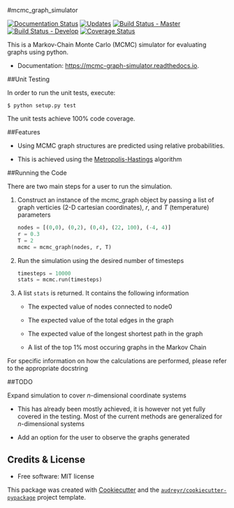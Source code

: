 #mcmc_graph_simulator


[![Documentation Status](https://readthedocs.org/projects/mcmc-graph-simulator/badge/?version=latest)](http://mcmc-graph-simulator.readthedocs.io/en/latest/?badge=latest)
[![Updates](https://pyup.io/repos/github/arosenstein/mcmc_graph_simulator/shield.svg)](https://pyup.io/repos/github/arosenstein/mcmc_graph_simulator/)
[![Build Status - Master](https://travis-ci.org/arosenstein/mcmc_graph_simulator.svg?branch=master)](https://travis-ci.org/arosenstein/mcmc_graph_simulator)
[![Build Status - Develop](https://travis-ci.org/arosenstein/mcmc_graph_simulator.svg?branch=develop)](https://travis-ci.org/arosenstein/mcmc_graph_simulator)
[![Coverage Status](https://coveralls.io/repos/github/arosenstein/mcmc_graph_simulator/badge.svg?branch=master)](https://coveralls.io/github/arosenstein/mcmc_graph_simulator?branch=master)


This is a Markov-Chain Monte Carlo (MCMC) simulator for evaluating graphs using python.

* Documentation: https://mcmc-graph-simulator.readthedocs.io.

##Unit Testing

In order to run the unit tests, execute:
	
	$ python setup.py test

The unit tests achieve 100% code coverage.

##Features

* Using MCMC graph structures are predicted using relative probabilities.

* This is achieved using the [Metropolis-Hastings](https://en.wikipedia.org/wiki/Metropolis–Hastings_algorithm) algorithm

##Running the Code

There are two main steps for a user to run the simulation.

1. Construct an instance of the mcmc_graph object by passing a list of graph verticies (2-D cartesian coordinates), $r$, and $T$ (temperature) parameters
    
    ```python
    nodes = [(0,0), (0,2), (0,4), (22, 100), (-4, 4)]
    r = 0.3
    T = 2
    mcmc = mcmc_graph(nodes, r, T)
    ```

2. Run the simulation using the desired number of timesteps

	```python
	timesteps = 10000
	stats = mcmc.run(timesteps)
	```

3. A list `stats` is returned. It contains the following information

	* The expected value of nodes connected to node0

	* The expected value of the total edges in the graph

	* The expected value of the longest shortest path in the graph

	* A list of the  top 1% most occuring graphs in the Markov Chain

For specific information on how the calculations are performed, please refer to the appropriate docstring


##TODO

Expand simulation to cover $n$-dimensional coordinate systems

* This has already been mostly achieved, it is however not yet fully covered in the testing. Most of the current methods are generalized for $n$-dimensional systems

* Add an option for the user to observe the graphs generated

Credits & License
---------

* Free software: MIT license


This package was created with [Cookiecutter](https://github.com/audreyr/cookiecutter-pypackage) and the [`audreyr/cookiecutter-pypackage`](https://github.com/audreyr/cookiecutter-pypackage) project template.

